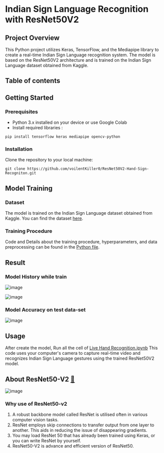 # Indian Sign Language Recognition with ResNet50V2

## Project Overview

This Python project utilizes Keras, TensorFlow, and the Mediapipe library to create a real-time Indian Sign Language recognition system. The model is based on the ResNet50V2 architecture and is trained on the Indian Sign Language dataset obtained from Kaggle.


## Table of contents




## Getting Started

### Prerequisites
* Python 3.x installed on your device or use Google Colab
* Install required libraries :
```
pip install tensorflow keras mediapipe opencv-python
```

### Installation
Clone the repository to your local machine:
```
git clone https://github.com/voilentKiller0/ResNet50V2-Hand-Sign-Recogniton.git
```

## Model Training

### Dataset
The model is trained on the Indian Sign Language dataset obtained from Kaggle. You can find the dataset [here](https://www.kaggle.com/datasets/prekshapalva/indian-sign-language).

### Training Procedure
Code and Details about the training procedure, hyperparameters, and data preprocessing can be found in the [Python file](https://github.com/voilentKiller0/ResNet50V2-Hand-Sign-Recogniton/blob/main/Train%20and%20Create%20Model.ipynb).

## Result

### Model History while train

![image](https://github.com/voilentKiller0/ResNet50V2-Hand-Sign-Recogniton/assets/55941465/005163c4-4009-4e0f-8a91-dcd00460ee8a)

![image](https://github.com/voilentKiller0/ResNet50V2-Hand-Sign-Recogniton/assets/55941465/08f9b39c-443e-4576-8a1c-e5cb63d93757)

### Model Accuracy on test data-set

![image](https://github.com/voilentKiller0/ResNet50V2-Hand-Sign-Recogniton/assets/55941465/4c4e4d3f-6f0a-4f3f-aa6e-1e05e6143a0e)


## Usage

After create the model, Run all the cell of [Live Hand Recognition.ipynb](https://github.com/voilentKiller0/ResNet50V2-Hand-Sign-Recogniton/blob/main/Live%20Hand%20Recognition.ipynb)
This code uses your computer's camera to capture real-time video and recognizes Indian Sign Language gestures using the trained ResNet50V2 model.

## About ResNet50-V2 [🔗](https://datagen.tech/guides/computer-vision/resnet-50/#:~:text=The%2050%2Dlayer%20ResNet%20architecture,with%201%C3%971%2C256%20kernels.)


![image](https://github.com/voilentKiller0/ResNet50V2-Hand-Sign-Recogniton/assets/55941465/e4b24cdd-ad7d-4848-966d-ab48de3965ed)


### Why use of ResNet50-v2

1. A robust backbone model called ResNet is utilised often in various computer vision tasks.
2. ResNet employs skip connections to transfer output from one layer to another. This aids in reducing the issue of disappearing gradients.
3. You may load ResNet 50 that has already been trained using Keras, or you can write ResNet by yourself.
4. ResNet50-V2 is advance and efficient version of ResNet50.

